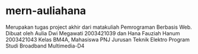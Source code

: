 # mern-auliahana
Merupakan tugas project akhir dari matakuliah Pemrograman Berbasis Web. Dibuat oleh Aulia Dwi Megawati 2003421039 dan Hana Fauziah Hanum 2003421043 Kelas BM4A, Mahasiswa PNJ Jurusan Teknik Elektro Program Studi Broadband Multimedia-D4 
